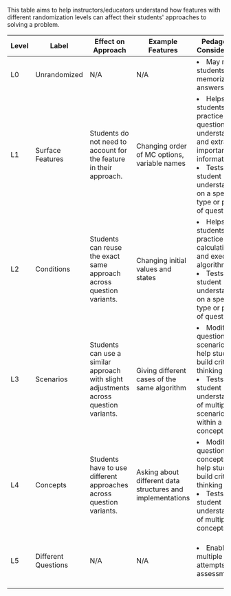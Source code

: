 This table aims to help instructors/educators understand how features with different randomization levels can affect their students' approaches to solving a problem.

| Level | Label | Effect on Approach | Example Features | Pedagogical Considerations | Logistical Considerations |
| - | - | - | - | - | - |
| L0 | Unrandomized | N/A | N/A | <li>May result in students memorizing answers.</li> | <li>Offers weakest exam security.</li> | |
| L1 | Surface Features | Students do not need to account for the feature in their approach. | Changing order of MC options, variable names | <li>Helps students practice question understanding and extract important information.</li> <li>Tests student understanding on a specific type or pattern of question.</li> | <li>Discourages answer sharing within exam room.</li>|
| L2 | Conditions | Students can reuse the exact same approach across question variants.  | Changing initial values and states | <li>Helps students practice calculations and execute algorithms.</li> <li>Tests student understanding on a specific type or pattern of question</li> | <li>Discourages answer sharing within the exam room.</li> |
| L3 | Scenarios | Students can use a similar approach with slight adjustments across question variants. | Giving different cases of the same algorithm | <li>Modifies question scenarios to help students build critical thinking skills</li> <li>Tests student understanding of multiple scenarios within a concept</li> | <li>Protects against meaningful information leak.</li> <li>May lead to a slight variance in difficulty. </li>
| L4 | Concepts | Students have to use different approaches across question variants. | Asking about different data structures and implementations | <li>Modifies question concepts to help students build critical thinking skills.</li> <li>Tests student understanding of multiple concepts.</li> | <li>Protects against meaningful information leak.</li> <li>May lead to a moderate variance in difficulty </li> |
| L5 | Different Questions | N/A | N/A | <li>Enables multiple attempts of assessments</li> | <li>Offers strongest exam security.</li><li>May lead to a wide variance in difficulty.</li>|
